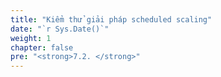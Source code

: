 ```yaml
---
title: "Kiểm thử giải pháp scheduled scaling"
date: "`r Sys.Date()`"
weight: 1
chapter: false
pre: "<strong>7.2. </strong>"
---
```

